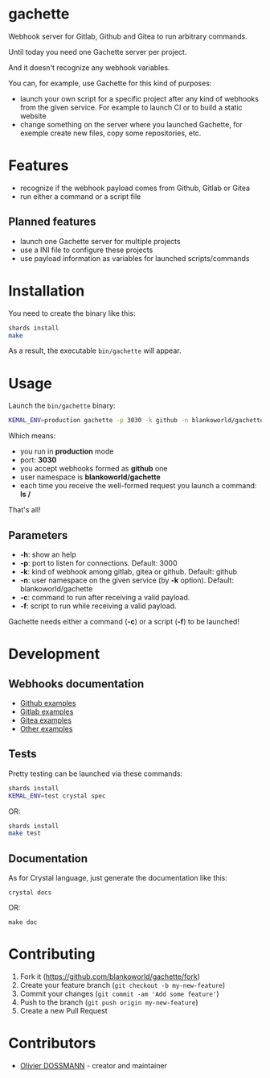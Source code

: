 # gachette

Webhook server for Gitlab, Github and Gitea to run arbitrary commands.

Until today you need one Gachette server per project.

And it doesn't recognize any webhook variables.

You can, for example, use Gachette for this kind of purposes:

* launch your own script for a specific project after any kind of webhooks from the given service. For example to launch CI or to build a static website
* change something on the server where you launched Gachette, for exemple create new files, copy some repositories, etc.

# Features

* recognize if the webhook payload comes from Github, Gitlab or Gitea
* run either a command or a script file

## Planned features

* launch one Gachette server for multiple projects
* use a INI file to configure these projects
* use payload information as variables for launched scripts/commands

# Installation

You need to create the binary like this:

```bash
shards install
make
```

As a result, the executable `bin/gachette` will appear.

# Usage

Launch the `bin/gachette` binary:

```bash
KEMAL_ENV=production gachette -p 3030 -k github -n blankoworld/gachette -c "ls /"
```

Which means:

  * you run in **production** mode
  * port: **3030**
  * you accept webhooks formed as **github** one
  * user namespace is **blankoworld/gachette**
  * each time you receive the well-formed request you launch a command: **ls /**

That's all!

## Parameters

* **-h**: show an help
* **-p**: port to listen for connections. Default: 3000
* **-k**: kind of webhook among gitlab, gitea or github. Default: github
* **-n**: user namespace on the given service (by **-k** option). Default: blankoworld/gachette
* **-c**: command to run after receiving a valid payload.
* **-f**: script to run while receiving a valid payload.

Gachette needs either a command (**-c**) or a script (**-f**) to be launched!

# Development

## Webhooks documentation

  * [Github examples](https://developer.github.com/v3/activity/events/types/#pushevent)
  * [Gitlab examples](https://docs.gitlab.com/ee/user/project/integrations/webhooks.html#push-events)
  * [Gitea examples](https://docs.gitea.io/en-us/webhooks/)
  * [Other examples](https://github.com/adnanh/webhook/blob/master/docs/Hook-Examples.md)

## Tests

Pretty testing can be launched via these commands:

```bash
shards install
KEMAL_ENV=test crystal spec
```

OR:

```bash
shards install
make test
```

## Documentation

As for Crystal language, just generate the documentation like this:

```
crystal docs
```

OR:

```
make doc
```

# Contributing

1. Fork it (<https://github.com/blankoworld/gachette/fork>)
2. Create your feature branch (`git checkout -b my-new-feature`)
3. Commit your changes (`git commit -am 'Add some feature'`)
4. Push to the branch (`git push origin my-new-feature`)
5. Create a new Pull Request

# Contributors

- [Olivier DOSSMANN](https://github.com/blankoworld) - creator and maintainer
